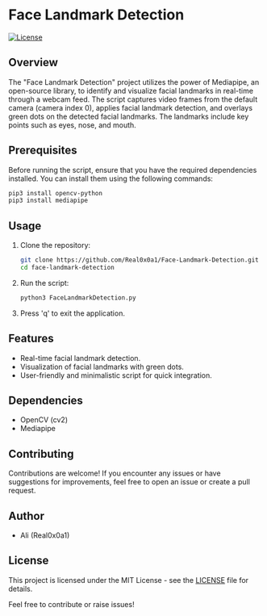 # Face Landmark Detection

[![License](https://img.shields.io/badge/License-MIT-blue.svg)](https://opensource.org/licenses/MIT)

## Overview

The "Face Landmark Detection" project utilizes the power of Mediapipe, an open-source library, to identify and visualize facial landmarks in real-time through a webcam feed. The script captures video frames from the default camera (camera index 0), applies facial landmark detection, and overlays green dots on the detected facial landmarks. The landmarks include key points such as eyes, nose, and mouth.

## Prerequisites

Before running the script, ensure that you have the required dependencies installed. You can install them using the following commands:

```bash
pip3 install opencv-python
pip3 install mediapipe
```

## Usage

1. Clone the repository:

   ```bash
   git clone https://github.com/Real0x0a1/Face-Landmark-Detection.git
   cd face-landmark-detection
   ```

2. Run the script:

   ```bash
   python3 FaceLandmarkDetection.py
   ```

3. Press 'q' to exit the application.

## Features

- Real-time facial landmark detection.
- Visualization of facial landmarks with green dots.
- User-friendly and minimalistic script for quick integration.

## Dependencies

- OpenCV (cv2)
- Mediapipe

## Contributing

Contributions are welcome! If you encounter any issues or have suggestions for improvements, feel free to open an issue or create a pull request.

## Author
- Ali (Real0x0a1)

## License
This project is licensed under the MIT License - see the [LICENSE](LICENSE) file for details.

Feel free to contribute or raise issues!
